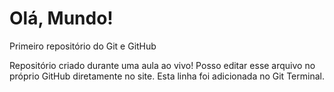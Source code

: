 # Olá, Mundo!
 Primeiro repositório do Git e GitHub

 Repositório criado durante uma aula ao vivo!
 Posso editar esse arquivo no próprio GitHub diretamente no site.
 Esta linha foi adicionada no Git Terminal.
